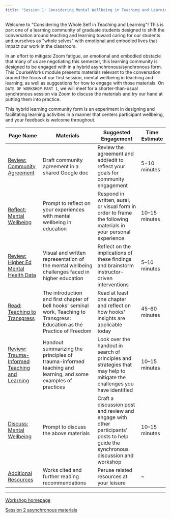 ```yaml
---
title: "Session 1: Considering Mental Wellbeing in Teaching and Learning"
---
```


Welcome to "Considering the Whole Self in Teaching and Learning"! This
is part one of a learning community of graduate students designed to
shift the conversation around teaching and learning toward caring for
our students and ourselves as "whole selves" with emotional and
embodied lives that impact our work in the classroom.

In an effort to mitigate Zoom fatigue, an emotional and embodied
obstacle that many of us are negotiating this semester, this learning
community is designed to be engaged with in a hybrid
asynchronous/synchronous form. This CourseWorks module presents
materials relevant to the conversation around the focus of our first
session, mental wellbeing in teaching and learning, as well as
suggestions for how to engage with those materials. On `DATE OF
WORKSHOP PART 1`, we will meet for a shorter-than-usual synchronous
session via Zoom to discuss the materials and try our hand at putting
them into practice.

This hybrid learning community form is an experiment in designing and
facilitating learning activities in a manner that centers participant
wellbeing, and your feedback is welcome throughout.



| Page Name                                                                                      | Materials                                                                                                                    | Suggested Engagement                                                                                                               | Time Estimate |
| ---                                                                                            | ---                                                                                                                          | ---                                                                                                                                | ---           |
| [Review: Community Agreement](./community-agreement.md)                                                                    | Draft community agreement in a shared Google doc                                                                             | Review the agreement and add/edit to reflect your goals for community engagement                                                   | 5-10 minutes  |
| [Reflect: Mental Wellbeing](./mental-wellbeing.md)                                                                      | Prompt to reflect on your experiences with mental wellbeing in education                                                     | Respond in written, aural, or visual form in order to frame the following materials in your personal experience                    | 10–15 minutes |
| [Review: Higher Ed Mental Health Data](./mental-health-data.md) | Visual and written representation of the mental wellbeing challenges faced in higher education | Reflect on the implications of these findings and brainstorm instructor-driven interventions                                 | 5–10 minutes                                                                                                                       |               |
| [Read: Teaching to Transgress](./teaching-to-transgress.md)                                                                   | The introduction and first chapter of bell hooks' seminal work, Teaching to Transgress: Education as the Practice of Freedom | Read at least one chapter and reflect on how hooks' insights are applicable today                                                  | 45–60 minutes |
| [Review: Trauma-Informed Teaching and Learning](./titl.md)                                                  | Handout summarizing the principles of trauma-informed teaching and learning, and some examples of practices                  | Look over the handout in search of principles and strategies that may help to mitigate the challenges you have identified          | 10–15 minutes |
| [Discuss: Mental Wellbeing](./discuss-wellbeing.md)                                                                      | Prompt to discuss the above materials                                                                                        | Craft a discussion post and review and engage with other participants' posts to help guide the synchronous discussion and workshop | 10–15 minutes |
| [Additional Resources](additional-resources-1.md)                                                                           | Works cited and further reading recommendations                                                                              | Peruse related resources at your leisure                                                                                           | ~             |


-------

[Workshop homepage](./index.md)

[Session 2 asynchronous materials](./module2.md)
